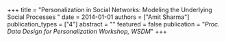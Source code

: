 +++
title = "Personalization in Social Networks: Modeling the Underlying Social Processes "
date = 2014-01-01
authors = ["Amit Sharma"]
publication_types = ["4"]
abstract = ""
featured = false
publication = "*Proc. Data Design for Personalization Workshop, WSDM*"
+++

